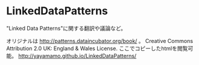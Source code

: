 # LinkedDataPatterns
"Linked Data Patterns"に関する翻訳や議論など。

オリジナルは http://patterns.dataincubator.org/book/ 。
Creative Commons Attribution 2.0 UK: England & Wales License.
ここでコピーしたhtmlを閲覧可能。 http://yayamamo.github.io/LinkedDataPatterns/
